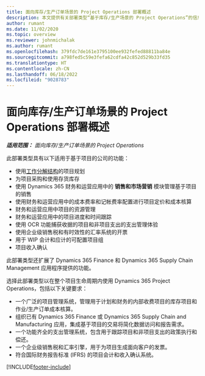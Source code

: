 ```yaml
---
title: 面向库存/生产订单场景的 Project Operations 部署概述
description: 本文提供有关部署类型“基于库存/生产场景的 Project Operations”的信息。
author: rumant
ms.date: 11/02/2020
ms.topic: overview
ms.reviewer: johnmichalak
ms.author: rumant
ms.openlocfilehash: 379fdc7de161e3795100ee932fefed88811ba84e
ms.sourcegitcommit: a798fed5c59e3fefa62cdfa42c852d529b33fd35
ms.translationtype: HT
ms.contentlocale: zh-CN
ms.lasthandoff: 06/18/2022
ms.locfileid: "9028783"
---
```

# <a name="project-operations-for-stockedproduction-based-scenarios-deployment-overview"></a>面向库存/生产订单场景的 Project Operations 部署概述

_**适用范围：** 面向库存/生产订单场景的 Project Operations_


此部署类型具有以下适用于基于项目的公司的功能：

- 使用[工作分解结构](work-breakdown-structures.md)的项目规划
- 为项目采购和使用存货库存
- 使用 Dynamics 365 财务和运营应用中的 **销售和市场营销** 模块管理基于项目的销售
- 使用财务和运营应用中的成本费率和记帐费率配置进行项目定价和成本核算
- 财务和运营应用中项目的资源管理
- 财务和运营应用中的项目进度和时间跟踪
- 使用 OCR 功能捕获收据的项目和非项目支出的支出管理体验
- 使用企业级销售税和有时效性的汇率系统的开票
- 用于 WIP 会计和应计的可配置项目组
- 项目收入确认

此部署类型还扩展了 Dynamics 365 Finance 和 Dynamics 365 Supply Chain Management 应用程序提供的功能。

选择此部署类型以在整个项目生命周期内使用 Dynamics 365 Project Operations，包括以下关键要求：

- 一个广泛的项目管理系统，管理用于计划和财务的内部收费项目的库存项目和作业/生产订单成本核算。
- 组织已有 Dynamics 365 Finance 或 Dynamics 365 Supply Chain and Manufacturing 应用，集成基于项目的交易将简化数据访问和报告需求。
- 一个功能齐全的支出管理系统，包含用于跟踪项目和非项目支出的政策执行和偿还。
- 一个企业级销售税和汇率引擎，用于为项目生成面向客户的发票。
- 符合国际财务报告标准 (IFRS) 的项目会计和收入确认系统。



[!INCLUDE[footer-include](../includes/footer-banner.md)]